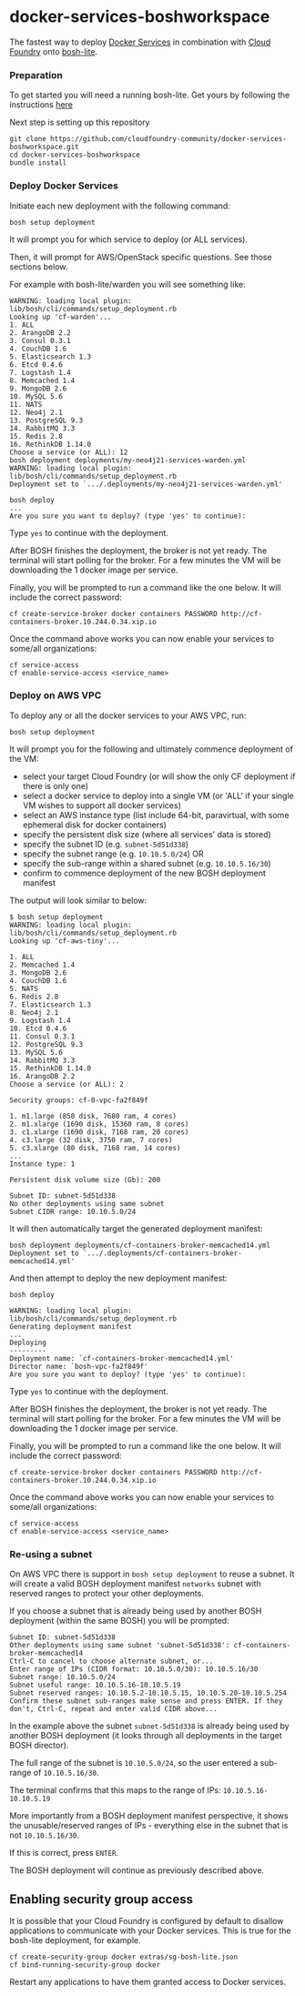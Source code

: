 docker-services-boshworkspace
=============================

The fastest way to deploy [Docker Services](https://github.com/cf-platform-eng/docker-boshrelease) in combination with [Cloud Foundry](http://www.cloudfoundry.org) onto [bosh-lite](https://github.com/cloudfoundry/bosh-lite).

### Preparation

To get started you will need a running bosh-lite. Get yours by following the instructions [here](https://github.com/cloudfoundry/bosh-lite#install-bosh-lite)

Next step is setting up this repository

```
git clone https://github.com/cloudfoundry-community/docker-services-boshworkspace.git
cd docker-services-boshworkspace
bundle install
```

### Deploy Docker Services

Initiate each new deployment with the following command:

```
bosh setup deployment
```

It will prompt you for which service to deploy (or ALL services).

Then, it will prompt for AWS/OpenStack specific questions. See those sections below.

For example with bosh-lite/warden you will see something like:

```
WARNING: loading local plugin: lib/bosh/cli/commands/setup_deployment.rb
Looking up 'cf-warden'...
1. ALL
2. ArangoDB 2.2
3. Consul 0.3.1
4. CouchDB 1.6
5. Elasticsearch 1.3
6. Etcd 0.4.6
7. Logstash 1.4
8. Memcached 1.4
9. MongoDB 2.6
10. MySQL 5.6
11. NATS
12. Neo4j 2.1
13. PostgreSQL 9.3
14. RabbitMQ 3.3
15. Redis 2.8
16. RethinkDB 1.14.0
Choose a service (or ALL): 12
bosh deployment deployments/my-neo4j21-services-warden.yml
WARNING: loading local plugin: lib/bosh/cli/commands/setup_deployment.rb
Deployment set to `.../.deployments/my-neo4j21-services-warden.yml'

bosh deploy
...
Are you sure you want to deploy? (type 'yes' to continue):
```

Type `yes` to continue with the deployment.


After BOSH finishes the deployment, the broker is not yet ready. The terminal will start polling for the broker. For a few minutes the VM will be downloading the 1 docker image per service.

Finally, you will be prompted to run a command like the one below. It will include the correct password:

```
cf create-service-broker docker containers PASSWORD http://cf-containers-broker.10.244.0.34.xip.io
```

Once the command above works you can now enable your services to some/all organizations:

```
cf service-access
cf enable-service-access <service_name>
```

### Deploy on AWS VPC

To deploy any or all the docker services to your AWS VPC, run:

```
bosh setup deployment
```

It will prompt you for the following and ultimately commence deployment of the VM:

- select your target Cloud Foundry (or will show the only CF deployment if there is only one)
- select a docker service to deploy into a single VM (or 'ALL' if your single VM wishes to support all docker services)
- select an AWS instance type (list include 64-bit, paravirtual, with some ephemeral disk for docker containers)
- specify the persistent disk size (where all services' data is stored)
- specify the subnet ID (e.g. `subnet-5d51d338`)
- specify the subnet range (e.g. `10.10.5.0/24`) OR
- specify the sub-range within a shared subnet (e.g. `10.10.5.16/30`)
- confirm to commence deployment of the new BOSH deployment manifest

The output will look similar to below:

```
$ bosh setup deployment
WARNING: loading local plugin: lib/bosh/cli/commands/setup_deployment.rb
Looking up 'cf-aws-tiny'...

1. ALL
2. Memcached 1.4
3. MongoDB 2.6
4. CouchDB 1.6
5. NATS
6. Redis 2.8
7. Elasticsearch 1.3
8. Neo4j 2.1
9. Logstash 1.4
10. Etcd 0.4.6
11. Consul 0.3.1
12. PostgreSQL 9.3
13. MySQL 5.6
14. RabbitMQ 3.3
15. RethinkDB 1.14.0
16. ArangoDB 2.2
Choose a service (or ALL): 2

Security groups: cf-0-vpc-fa2f849f

1. m1.large (850 disk, 7680 ram, 4 cores)
2. m1.xlarge (1690 disk, 15360 ram, 8 cores)
3. c1.xlarge (1690 disk, 7168 ram, 20 cores)
4. c3.large (32 disk, 3750 ram, 7 cores)
5. c3.xlarge (80 disk, 7168 ram, 14 cores)
...
Instance type: 1

Persistent disk volume size (Gb): 200

Subnet ID: subnet-5d51d338
No other deployments using same subnet
Subnet CIDR range: 10.10.5.0/24
```

It will then automatically target the generated deployment manifest:

```
bosh deployment deployments/cf-containers-broker-memcached14.yml
Deployment set to `.../.deployments/cf-containers-broker-memcached14.yml'
```

And then attempt to deploy the new deployment manifest:

```
bosh deploy

WARNING: loading local plugin: lib/bosh/cli/commands/setup_deployment.rb
Generating deployment manifest
...
Deploying
---------
Deployment name: `cf-containers-broker-memcached14.yml'
Director name: `bosh-vpc-fa2f849f'
Are you sure you want to deploy? (type 'yes' to continue):
```

Type `yes` to continue with the deployment.

After BOSH finishes the deployment, the broker is not yet ready. The terminal will start polling for the broker. For a few minutes the VM will be downloading the 1 docker image per service.

Finally, you will be prompted to run a command like the one below. It will include the correct password:

```
cf create-service-broker docker containers PASSWORD http://cf-containers-broker.10.244.0.34.xip.io
```

Once the command above works you can now enable your services to some/all organizations:

```
cf service-access
cf enable-service-access <service_name>
```

### Re-using a subnet

On AWS VPC there is support in `bosh setup deployment` to reuse a subnet. It will create a valid BOSH deployment manifest `networks` subnet with reserved ranges to protect your other deployments.

If you choose a subnet that is already being used by another BOSH deployment (within the same BOSH) you will be prompted:

```
Subnet ID: subnet-5d51d338
Other deployments using same subnet 'subnet-5d51d338': cf-containers-broker-memcached14
Ctrl-C to cancel to choose alternate subnet, or...
Enter range of IPs (CIDR format: 10.10.5.0/30): 10.10.5.16/30
Subnet range: 10.10.5.0/24
Subnet useful range: 10.10.5.16-10.10.5.19
Subnet reserved ranges: 10.10.5.2-10.10.5.15, 10.10.5.20-10.10.5.254
Confirm these subnet sub-ranges make sense and press ENTER. If they don't, Ctrl-C, repeat and enter valid CIDR above...
```

In the example above the subnet `subnet-5d51d338` is already being used by another BOSH deployment (it looks through all deployments in the target BOSH director).

The full range of the subnet is `10.10.5.0/24`, so the user entered a sub-range of `10.10.5.16/30`.

The terminal confirms that this maps to the range of IPs: `10.10.5.16-10.10.5.19`

More importantly from a BOSH deployment manifest perspective, it shows the unusable/reserved ranges of IPs - everything else in the subnet that is not `10.10.5.16/30`.

If this is correct, press `ENTER`.

The BOSH deployment will continue as previously described above.

## Enabling security group access

It is possible that your Cloud Foundry is configured by default to disallow applications to communicate with your Docker services. This is true for the bosh-lite deployment, for example.

```
cf create-security-group docker extras/sg-bosh-lite.json
cf bind-running-security-group docker
```

Restart any applications to have them granted access to Docker services.
